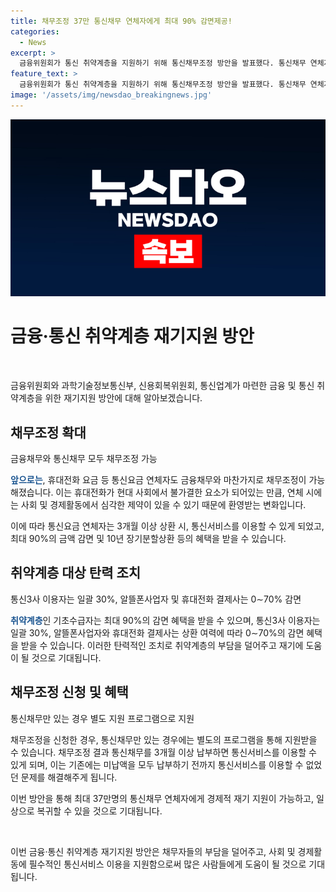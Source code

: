 ```yaml
---
title: 채무조정 37만 통신채무 연체자에게 최대 90% 감면제공!
categories:
  - News
excerpt: >
  금융위원회가 통신 취약계층을 지원하기 위해 통신채무조정 방안을 발표했다. 통신채무 연체자는 채무조정을 통해 통신서비스를 이용할 수 있게 되며, 500억원의 채무가 조정될 것으로 예상된다. 일반 채무자 중 통신3사 이용자는 30%, 알뜰폰사업자나 휴대전화 결제사는 0∼70%를 감면받을 수 있으며, 채무조정 결과 통신채무를 3개월 이상 납부하면 통신서비스를 이용할 수 있다. 또한, 채무자의 재산·소득 등을 객관적으로 조사하고 채무조정안을 심의할 예정이다. 이로써 통신 채무 연체자들에게 경제적 재기가 가능할 것으로 기대된다.
feature_text: >
  금융위원회가 통신 취약계층을 지원하기 위해 통신채무조정 방안을 발표했다. 통신채무 연체자는 채무조정을 통해 통신서비스를 이용할 수 있게 되며, 500억원의 채무가 조정될 것으로 예상된다. 일반 채무자 중 통신3사 이용자는 30%, 알뜰폰사업자나 휴대전화 결제사는 0∼70%를 감면받을 수 있으며, 채무조정 결과 통신채무를 3개월 이상 납부하면 통신서비스를 이용할 수 있다. 또한, 채무자의 재산·소득 등을 객관적으로 조사하고 채무조정안을 심의할 예정이다. 이로써 통신 채무 연체자들에게 경제적 재기가 가능할 것으로 기대된다.
image: '/assets/img/newsdao_breakingnews.jpg'
---
```


<p><img src="/assets/img/newsdao_breakingnews.jpg" alt="koreaapp 속보" /></p>

<h1>금융·통신 취약계층 재기지원 방안</h1>

<p data-ke-size="size16">&nbsp;</p>

<p>금융위원회와 과학기술정보통신부, 신용회복위원회, 통신업계가 마련한 금융 및 통신 취약계층을 위한 재기지원 방안에 대해 알아보겠습니다.</p>

<h2><b>채무조정 확대</b></h2>

<p>금융채무와 통신채무 모두 채무조정 가능</p>

<p><b><span style="color: #1a5490;">앞으로는</span></b>, 휴대전화 요금 등 통신요금 연체자도 금융채무와 마찬가지로 채무조정이 가능해졌습니다. 이는 휴대전화가 현대 사회에서 불가결한 요소가 되어있는 만큼, 연체 시에는 사회 및 경제활동에서 심각한 제약이 있을 수 있기 때문에 환영받는 변화입니다.</p>

<p>이에 따라 통신요금 연체자는 3개월 이상 상환 시, 통신서비스를 이용할 수 있게 되었고, 최대 90%의 금액 감면 및 10년 장기분할상환 등의 혜택을 받을 수 있습니다.</p>

<h2><b>취약계층 대상 탄력 조치</b></h2>

<p>통신3사 이용자는 일괄 30%, 알뜰폰사업자 및 휴대전화 결제사는 0∼70% 감면</p>

<p><b><span style="color: #1a5490;">취약계층</span></b>인 기초수급자는 최대 90%의 감면 혜택을 받을 수 있으며, 통신3사 이용자는 일괄 30%, 알뜰폰사업자와 휴대전화 결제사는 상환 여력에 따라 0∼70%의 감면 혜택을 받을 수 있습니다. 이러한 탄력적인 조치로 취약계층의 부담을 덜어주고 재기에 도움이 될 것으로 기대됩니다.</p>

<h2><b>채무조정 신청 및 혜택</b></h2>

<p>통신채무만 있는 경우 별도 지원 프로그램으로 지원</p>

<p>채무조정을 신청한 경우, 통신채무만 있는 경우에는 별도의 프로그램을 통해 지원받을 수 있습니다. 채무조정 결과 통신채무를 3개월 이상 납부하면 통신서비스를 이용할 수 있게 되며, 이는 기존에는 미납액을 모두 납부하기 전까지 통신서비스를 이용할 수 없었던 문제를 해결해주게 됩니다.</p>

<p>이번 방안을 통해 최대 37만명의 통신채무 연체자에게 경제적 재기 지원이 가능하고, 일상으로 복귀할 수 있을 것으로 기대됩니다.</p>

<p data-ke-size="size16">&nbsp;</p>

<p>이번 금융·통신 취약계층 재기지원 방안은 채무자들의 부담을 덜어주고, 사회 및 경제활동에 필수적인 통신서비스 이용을 지원함으로써 많은 사람들에게 도움이 될 것으로 기대됩니다.</p>


